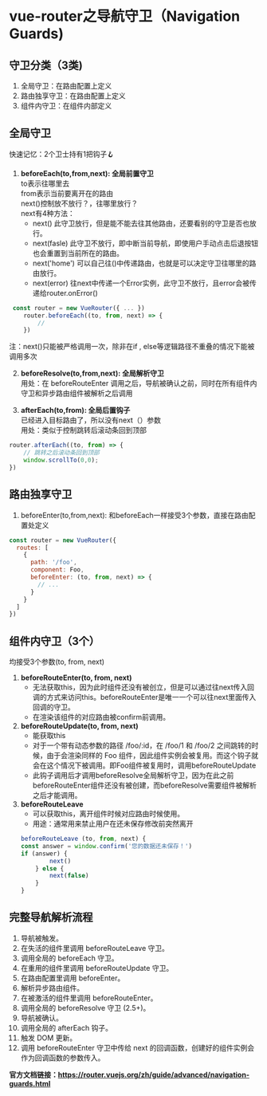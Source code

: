 # vue-router之导航守卫（Navigation Guards)
## 守卫分类（3类)
1. 全局守卫：在路由配置上定义
2. 路由独享守卫：在路由配置上定义
3. 组件内守卫：在组件内部定义
## 全局守卫
快速记忆：2个卫士持有1把钩子🪝
1. **beforeEach(to,from,next): 全局前置守卫**  
to表示往哪里去  
from表示当前要离开在的路由  
next()控制放不放行？，往哪里放行？  
next有4种方法：  
    - next() 此守卫放行，但是能不能去往其他路由，还要看别的守卫是否也放行。  
    - next(fasle) 此守卫不放行，即中断当前导航，即使用户手动点击后退按钮也会重置到当前所在的路由。
    - next('home') 可以自己往()中传递路由，也就是可以决定守卫往哪里的路由放行。  
    - next(error) 往next中传递一个Error实例，此守卫不放行，且error会被传递给router.onError()
```js
 const router = new VueRouter({ ... })
    router.beforeEach((to, from, next) => {
        //
    })   
```
注：next()只能被严格调用一次，除非在if , else等逻辑路径不重叠的情况下能被调用多次  

2. **beforeResolve(to,from,next): 全局解析守卫**  
用处：在 beforeRouteEnter 调用之后，导航被确认之前，同时在所有组件内守卫和异步路由组件被解析之后调用    

3. **afterEach(to,from): 全局后置钩子**  
已经进入目标路由了，所以没有next（）参数  
用处：类似于控制跳转后滚动条回到顶部
```js
router.afterEach((to, from) => {  
    // 跳转之后滚动条回到顶部  
    window.scrollTo(0,0);
})
```
## 路由独享守卫
1. beforeEnter(to,from,next): 和beforeEach一样接受3个参数，直接在路由配置处定义
```js
const router = new VueRouter({
  routes: [
    {
      path: '/foo',
      component: Foo,
      beforeEnter: (to, from, next) => {
        // ...
      }
    }
  ]
})
```
## 组件内守卫（3个）  
均接受3个参数(to, from, next)
1. **beforeRouteEnter(to, from, next)**
    - 无法获取this，因为此时组件还没有被创立，但是可以通过往next传入回调的方式来访问this。beforeRouteEnter是唯一一个可以往next里面传入回调的守卫。  
    - 在渲染该组件的对应路由被confirm前调用。
2. **beforeRouteUpdate(to, from, next)**
    - 能获取this
    - 对于一个带有动态参数的路径 /foo/:id，在 /foo/1 和 /foo/2 之间跳转的时候，由于会渲染同样的 Foo 组件，因此组件实例会被复用。而这个钩子就会在这个情况下被调用。即Foo组件被复用时，调用beforeRouteUpdate
    - 此钩子调用后才调用beforeResolve全局解析守卫，因为在此之前beforeRouteEnter组件还没有被创建，而beforeResolve需要组件被解析之后才能调用。
3. **beforeRouteLeave**
    - 可以获取this，离开组件时候对应路由时候使用。
    - 用途：通常用来禁止用户在还未保存修改前突然离开
    ```js
    beforeRouteLeave (to, from, next) {
    const answer = window.confirm('您的数据还未保存！')
    if (answer) {
            next()
        } else {
            next(false)
        }
    }
    ```
## 完整导航解析流程  
1. 导航被触发。
2. 在失活的组件里调用 beforeRouteLeave 守卫。
3. 调用全局的 beforeEach 守卫。
4. 在重用的组件里调用 beforeRouteUpdate 守卫。
5. 在路由配置里调用 beforeEnter。
6. 解析异步路由组件。
7. 在被激活的组件里调用 beforeRouteEnter。
8. 调用全局的 beforeResolve 守卫 (2.5+)。
9. 导航被确认。
10. 调用全局的 afterEach 钩子。
11. 触发 DOM 更新。
12. 调用 beforeRouteEnter 守卫中传给 next 的回调函数，创建好的组件实例会作为回调函数的参数传入。  


**官方文档链接：<https://router.vuejs.org/zh/guide/advanced/navigation-guards.html>**
